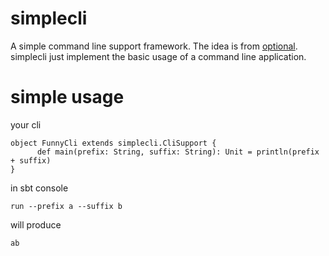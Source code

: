 simplecli
=========

A simple command line support framework. The idea is from [optional](https://github.com/alexy/optional). simplecli just implement the basic usage of a command line application.

simple usage
============

your cli

    object FunnyCli extends simplecli.CliSupport {
		  def main(prefix: String, suffix: String): Unit = println(prefix + suffix)
    }

in sbt console

    run --prefix a --suffix b

will produce

    ab
